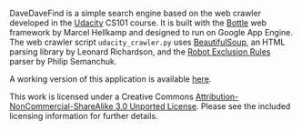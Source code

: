 DaveDaveFind is a simple search engine based on the web crawler developed in the [Udacity](http://www.udacity.com/) CS101 course. It is built with the [Bottle](http://bottlepy.org/docs/dev/) web framework by Marcel Hellkamp and designed to run on Google App Engine. The web crawler script `udacity_crawler.py` uses [BeautifulSoup](http://www.crummy.com/software/BeautifulSoup/), an HTML parsing library by Leonard Richardson, and the [Robot Exclusion Rules](http://nikitathespider.com/python/rerp/) parser by Philip Semanchuk.

A working version of this application is available [here](http://davedavefind.appspot.com/).

This work is licensed under a Creative Commons [Attribution-NonCommercial-ShareAlike 3.0 Unported License](http://creativecommons.org/licenses/by-nc-sa/3.0/). Please see the included licensing information for further details.